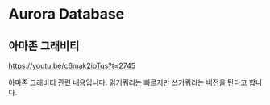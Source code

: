 # Aurora Database


## 아마존 그래비티

<https://youtu.be/c6mak2ioTqs?t=2745>   

아마존 그래비티 관련 내용입니다. 읽기쿼리는 빠르지만 쓰기쿼리는 버전을 탄다고 합니다.